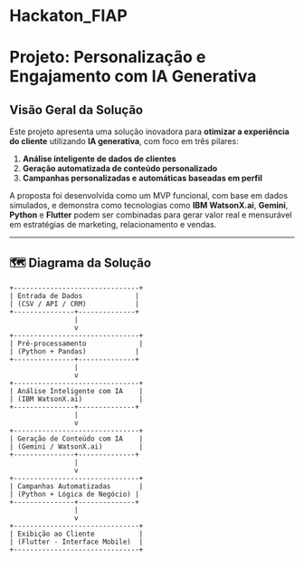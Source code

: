 # Hackaton_FIAP

#  Projeto: Personalização e Engajamento com IA Generativa

##  Visão Geral da Solução

Este projeto apresenta uma solução inovadora para **otimizar a experiência do cliente** utilizando **IA generativa**, com foco em três pilares:

1. **Análise inteligente de dados de clientes**
2. **Geração automatizada de conteúdo personalizado**
3. **Campanhas personalizadas e automáticas baseadas em perfil**

A proposta foi desenvolvida como um MVP funcional, com base em dados simulados, e demonstra como tecnologias como **IBM WatsonX.ai**, **Gemini**, **Python** e **Flutter** podem ser combinadas para gerar valor real e mensurável em estratégias de marketing, relacionamento e vendas.

---

## 🗺️ Diagrama da Solução

```text
+-------------------------------+
| Entrada de Dados             |
| (CSV / API / CRM)            |
+---------------+--------------+
                |
                v
+-------------------------------+
| Pré-processamento             |
| (Python + Pandas)            |
+---------------+--------------+
                |
                v
+-------------------------------+
| Análise Inteligente com IA    |
| (IBM WatsonX.ai)              |
+---------------+--------------+
                |
                v
+-------------------------------+
| Geração de Conteúdo com IA    |
| (Gemini / WatsonX.ai)         |
+---------------+--------------+
                |
                v
+-------------------------------+
| Campanhas Automatizadas       |
| (Python + Lógica de Negócio) |
+---------------+--------------+
                |
                v
+-------------------------------+
| Exibição ao Cliente           |
| (Flutter - Interface Mobile)  |
+-------------------------------+
